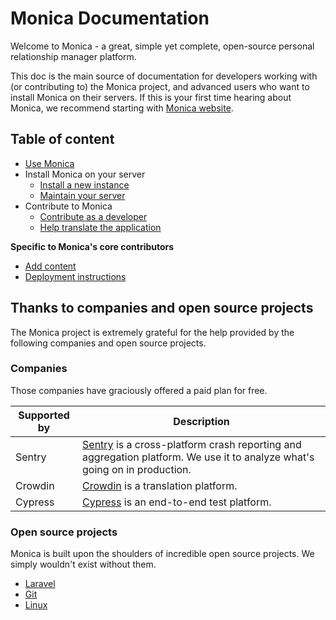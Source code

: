 # Monica Documentation
Welcome to Monica - a great, simple yet complete, open-source personal relationship manager platform.

This doc is the main source of documentation for developers working with (or contributing to) the Monica project, and advanced users who want to install Monica on their servers. If this is your first time hearing about Monica, we recommend starting with [Monica website](https://monicahq.com).

## Table of content

* [Use Monica](/docs/user/index.md)
* Install Monica on your server
    * [Install a new instance](/docs/installation/index.md)
    * [Maintain your server](/docs/installation/update.md)
* Contribute to Monica
    * [Contribute as a developer](/docs/contribute/index.md)
    * [Help translate the application](/docs/contribute/translate.md)

**Specific to Monica's core contributors**
* [Add content](/docs/administrators/tips.md)
* [Deployment instructions](/docs/administrators/deployment.md)

## Thanks to companies and open source projects

The Monica project is extremely grateful for the help provided by the following companies and open source projects.

### Companies

Those companies have graciously offered a paid plan for free.

| **Supported by**                 | **Description**                                                                               |
|----------------------------------|-----------------------------------------------------------------------------------------------|
| Sentry | [Sentry](https://sentry.io) is a cross-platform crash reporting and aggregation platform. We use it to analyze what's going on in production. |
| Crowdin | [Crowdin](https://crowdin.com/project/monicahq) is a translation platform. |
| Cypress | [Cypress](https://dashboard.cypress.io/projects/q8h6k9/runs) is an end-to-end test platform. |

### Open source projects

Monica is built upon the shoulders of incredible open source projects. We simply wouldn't exist without them.

* [Laravel](http://laravel.com/)
* [Git](http://git-scm.com/)
* [Linux](http://linux.org/)
